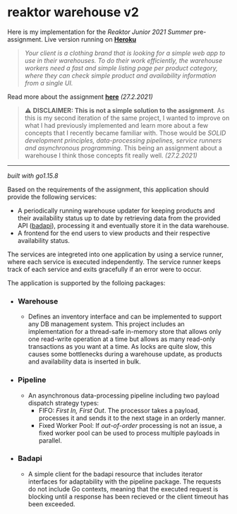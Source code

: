 # reaktor warehouse v2

Here is my implementation for the *Reaktor Junior 2021 Summer* pre-assignment. Live version running on [**Heroku**](https://guarded-cliffs-12756.herokuapp.com/)

> *Your client is a clothing brand that is looking for a simple web app to use in their warehouses. To do their work efficiently, the warehouse workers need a fast and simple listing page per product category, where they can check simple product and availability information from a single UI.*

Read more about the assignment [**here**](https://www.reaktor.com/junior-dev-assignment/) *(27.2.2021)*


> :warning: **DISCLAIMER: This is not a simple solution to the assignment**. As this is my second iteration of the same project, I wanted to improve on what I had previously implemented and learn more about a few concepts that I recently became familiar with. Those would be *SOLID development principles, data-processing pipelines, service runners and asynchronous programming*. This being an assignment about a warehouse I think those concepts fit really well. *(27.2.2021)*

---

*built with go1.15.8*

Based on the requirements of the assignment, this application should provide the following services:
*   A periodically running warehouse updater for keeping products and their availability status up to date by retrieving data from the provided API ([badapi](http://bad-api-assignment.reaktor.com/)), processing it and eventually store it in the data warehouse.
*   A frontend for the end users to view products and their respective availability status.

The services are integreted into one application by using a service runner, where each service is executed independently. The service runner keeps track of each service and exits gracefully if an error were to occur. 

The application is supported by the folloing packages:
* ### **Warehouse**
    *   Defines an inventory interface and can be implemented to support any DB management system. This project includes an implementation for a thread-safe in-memory store that allows only one read-write operation at a time but allows as many read-only transactions as you want at a time. As locks are quite slow, this causes some bottlenecks during a warehouse update, as products and availability data is inserted in bulk.
* ### **Pipeline**
    *   An asynchronous data-processing pipeline including two payload dispatch strategy types:
        *   FIFO: *First In, First Out*. The processor takes a payload, processes it and sends it to the next stage in an orderly manner.
        *   Fixed Worker Pool: If *out-of-order* processing is not an issue, a fixed worker pool can be used to process multiple payloads in parallel.
* ### **Badapi**
    *   A simple client for the badapi resource that includes iterator interfaces for adaptability with the pipeline package. The requests do not include Go contexts, meaning that the executed request is blocking until a response has been recieved or the client timeout has been exceeded.

